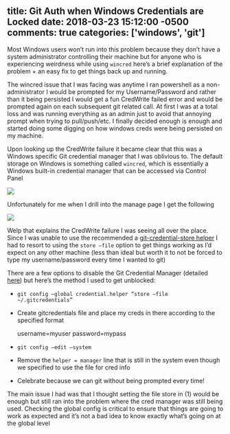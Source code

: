 title: Git Auth when Windows Credentials are Locked
date: 2018-03-23 15:12:00 -0500
comments: true
categories: ['windows', 'git']
---
Most Windows users won’t run into this problem because they don’t have a system administrator controlling their machine but for anyone who is experiencing weirdness while using `wincred` here’s a brief explanation of the problem + an easy fix to get things back up and running.

The wincred issue that I was facing was anytime I ran powershell as a non-administrator I would be prompted for my Username/Password and rather than it being persisted I would get a fun CredWrite failed error and would be prompted again on each subsequent git related call. At first I was at a total loss and was running everything as an admin just to avoid that annoying prompt when trying to pull/push/etc. I finally decided enough is enough and started doing some digging on how windows creds were being persisted on my machine.

Upon looking up the CredWrite failure it became clear that this was a Windows specific Git credential manager that I was oblivious to. The default storage on Windows is something called `wincred`, which is essentially a Windows built-in credential manager that can be accessed via Control Panel

![](https://i.imgur.com/6JOkcvB.png)

Unfortunately for me when I drill into the manage page I get the following

![](https://i.imgur.com/1nIm84V.png)

Welp that explains the CredWrite failure I was seeing all over the place. Since I was unable to use the recommended a [git-credential-store helper](https://git-scm.com/book/en/v2/Git-Tools-Credential-Storage) I had to resort to using the `store –file` option to get things working as I’d expect on any other machine (less than ideal but worth it to not be forced to type my username/password every time I wanted to git)

There are a few options to disable the Git Credential Manager (detailed [here](https://stackoverflow.com/questions/37182847/how-to-disable-git-credential-manager-for-windows/37185202#37185202)) but here’s the method I used to get unblocked:

- `git config –global credential.helper “store –file ~/.gitcredentials”`
- Create gitcredentials file and place my creds in there according to the specified format

    username=myuser
    password=mypass

- `git config –edit –system`
- Remove the `helper = manager` line that is still in the system even though we specified to use the file for cred info
- Celebrate because we can git without being prompted every time!

The main issue I had was that I thought setting the file store in (1) would be enough but still ran into the problem where the cred manager was still being used. Checking the global config is critical to ensure that things are going to work as expected and it’s not a bad idea to know exactly what’s going on at the global level
